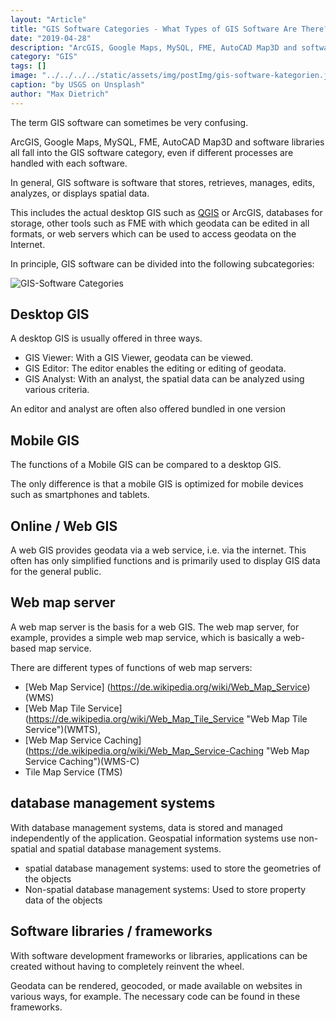 ```yaml
---
layout: "Article"
title: "GIS Software Categories - What Types of GIS Software Are There?"
date: "2019-04-28"
description: "ArcGIS, Google Maps, MySQL, FME, AutoCAD Map3D and software libraries all fall into the GIS software category, even if different processes are handled with each software."
category: "GIS"
tags: []
image: "../../../../static/assets/img/postImg/gis-software-kategorien.jpg"
caption: "by USGS on Unsplash"
author: "Max Dietrich"
---
```


The term GIS software can sometimes be very confusing.

ArcGIS, Google Maps, MySQL, FME, AutoCAD Map3D and software libraries all fall into the GIS software category, even if different processes are handled with each software.

In general, GIS software is software that stores, retrieves, manages, edits, analyzes, or displays spatial data.

This includes the actual desktop GIS such as [QGIS](https://qgis.org) or ArcGIS, databases for storage, other tools such as FME with which geodata can be edited in all formats, or web servers which can be used to access geodata on the Internet.

In principle, GIS software can be divided into the following subcategories:

![GIS-Software Categories](./GIS-Software.jpg "GIS-Software Categories")

## Desktop GIS

A desktop GIS is usually offered in three ways.

* GIS Viewer: With a GIS Viewer, geodata can be viewed.
* GIS Editor: The editor enables the editing or editing of geodata.
* GIS Analyst: With an analyst, the spatial data can be analyzed using various criteria.

An editor and analyst are often also offered bundled in one version

## Mobile GIS

The functions of a Mobile GIS can be compared to a desktop GIS.

The only difference is that a mobile GIS is optimized for mobile devices such as smartphones and tablets.

## Online / Web GIS

A web GIS provides geodata via a web service, i.e. via the internet. This often has only simplified functions and is primarily used to display GIS data for the general public.

## Web map server

A web map server is the basis for a web GIS. The web map server, for example, provides a simple web map service, which is basically a web-based map service.

There are different types of functions of web map servers:

* [Web Map Service] (https://de.wikipedia.org/wiki/Web_Map_Service)(WMS)
* [Web Map Tile Service] (https://de.wikipedia.org/wiki/Web_Map_Tile_Service "Web Map Tile Service")(WMTS),
* [Web Map Service Caching] (https://de.wikipedia.org/wiki/Web_Map_Service-Caching "Web Map Service Caching")(WMS-C)
* Tile Map Service (TMS)

## database management systems

With database management systems, data is stored and managed independently of the application. Geospatial information systems use non-spatial and spatial database management systems.

* spatial database management systems: used to store the geometries of the objects
* Non-spatial database management systems: Used to store property data of the objects

## Software libraries / frameworks

With software development frameworks or libraries, applications can be created without having to completely reinvent the wheel.

Geodata can be rendered, geocoded, or made available on websites in various ways, for example. The necessary code can be found in these frameworks.